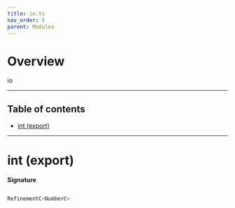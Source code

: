 ```yaml
---
title: io.ts
nav_order: 5
parent: Modules
---
```


# Overview

io

---

<h2 class="text-delta">Table of contents</h2>

- [int (export)](#int-export)

---

# int (export)

**Signature**

```ts

RefinementC<NumberC>

```
